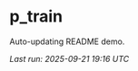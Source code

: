 # p_train

Auto-updating README demo.

<!--START_SECTION:status-->
_Last run: 2025-09-21 19:16 UTC_
<!--END_SECTION:status-->


























































































































































































































































































































































































































































































































































































































































































